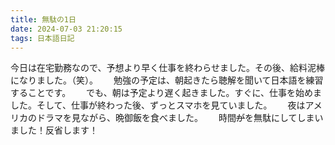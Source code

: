 ```yaml
---
title: 無駄の1日
date: 2024-07-03 21:20:15
tags: 日本語日記
---
```

今日は在宅勤務なので、予想より早く仕事を終わらせました。その後、給料泥棒になりました。（笑）。　　
勉強の予定は、朝起きたら聴解を聞いて日本語を練習することです。　　
でも、朝は予定より遅く起きました。すぐに、仕事を始めました。そして、仕事が終わった後、ずっとスマホを見ていました。　　
夜はアメリカのドラマを見ながら、晩御飯を食べました。　　
時間~~が~~を無駄にしてしまいました！反省します！